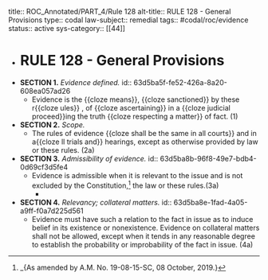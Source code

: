 title:: ROC_Annotated/PART_4/Rule 128
alt-title:: RULE 128 - General Provisions
type:: codal
law-subject:: remedial
tags:: #codal/roc/evidence
status:: active
sys-category:: [[44]]

- # RULE 128 - General Provisions
- **SECTION 1.** *Evidence defined.*
  id:: 63d5ba5f-fe52-426a-8a20-608ea057ad26
	- Evidence is the {{cloze means}}, {{cloze sanctioned}} by these r{{cloze ules}} , of {{cloze ascertaining}} in a {{cloze judicial proceed}}ing the truth {{cloze respecting a matter}} of fact. (1)
- **SECTION 2.** *Scope.*
	- The rules of evidence {{cloze shall be the same in all courts}} and in a{{cloze ll trials and}} hearings, except as otherwise provided by law or these rules. (2a)
- **SECTION 3.** *Admissibility of evidence.*
  id:: 63d5ba8b-96f8-49e7-bdb4-0d69cf3d5fe4
	- Evidence is admissible when it is relevant to the issue and is not excluded by the Constitution,[^1] the law or these rules.(3a)
		- [^1]: _{As amended by A.M. No. 19-08-15-SC, 08 October, 2019.}
- **SECTION 4.** *Relevancy; collateral matters.*
  id:: 63d5ba8e-1fad-4a05-a9ff-f0a7d225d561
	- Evidence must have such a relation to the fact in issue as to induce belief in its existence or nonexistence. Evidence on collateral matters shall not be allowed, except when it tends in any reasonable degree to establish the probability or improbability of the fact in issue. (4a)